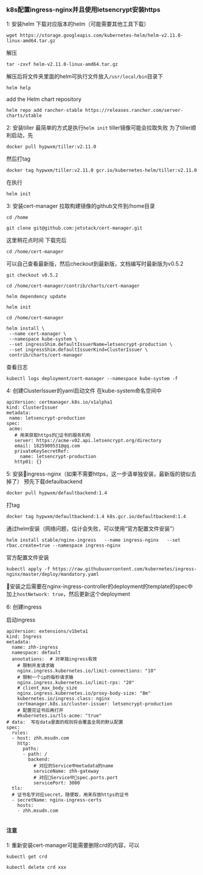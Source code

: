 ### k8s配置ingress-nginx并且使用letsencrypt安装https


1: 安装helm
 下载对应版本的helm（可能需要其他工具下载）
 ```
 wget https://storage.googleapis.com/kubernetes-helm/helm-v2.11.0-linux-amd64.tar.gz
 ```
 解压
 ```
 tar -zxvf helm-v2.11.0-linux-amd64.tar.gz
 ```
 解压后将文件夹里面的helm可执行文件放入```/usr/local/bin```目录下
 ```
 helm help
 ```
 add the Helm chart repository
 ```
 helm repo add rancher-stable https://releases.rancher.com/server-charts/stable

 ```

2: 安装tiller
 最简单的方式是执行```helm init```
 tiller镜像可能会拉取失败
 为了tiller顺利启动，先
 ```
 docker pull hypwxm/tiller:v2.11.0
 ```
 然后打tag
 ```
 docker tag hypwxm/tiller:v2.11.0 gcr.io/kubernetes-helm/tiller:v2.11.0
 ```
 在执行
 ```
 helm init
 ```

3: 安装cert-manager
 拉取构建镜像的github文件到/home目录
 ```
 cd /home
 ```
 ```
 git clone git@github.com:jetstack/cert-manager.git
 ```
 这里稍花点时间
 下载完后
 ```
 cd /home/cert-manager
 ```
 可以自己查看最新版，然后checkout到最新版，文档编写时最新版为v0.5.2
 ```
 git checkout v0.5.2
 ```
 ```
 cd /home/cert-manager/contrib/charts/cert-manager
 ```
 ```
 helm dependency update
 ```
 ```
 helm init
 ```
 ```
 cd /home/cert-manager
 ```
 
 ```
 helm install \
  --name cert-manager \
  --namespace kube-system \
  --set ingressShim.defaultIssuerName=letsencrypt-production \
  --set ingressShim.defaultIssuerKind=ClusterIssuer \
  contrib/charts/cert-manager
 ```
 查看日志
 ```
 kubectl logs deployment/cert-manager --namespace kube-system -f
 ```
 

 4: 创建ClusterIssuer的yaml启动文件
 在kube-system命名空间中
 ```
apiVersion: certmanager.k8s.io/v1alpha1
kind: ClusterIssuer
metadata:
  name: letsencrypt-production
spec:
  acme:
    # 用来获取https的证书的服务机构
    server: https://acme-v02.api.letsencrypt.org/directory
    email: 1825909531@qq.com
    privateKeySecretRef:
      name: letsencrypt-production
    http01: {}
 ```

5: 安装ingress-nginx（如果不需要https，这一步请单独安装，最新版的貌似去掉了）
预先下载defaulbackend
```
docker pull hypwxm/defaultbackend:1.4
```
打tag
```
docker tag hypwxm/defaultbackend:1.4 k8s.gcr.io/defaultbackend:1.4
```
通过helm安装（网络问题，估计会失败，可以使用“官方配置文件安装”）
```
helm install stable/nginx-ingress   --name ingress-nginx   --set rbac.create=true --namespace ingress-nginx
```
官方配置文件安装
```
kubectl apply -f https://raw.githubusercontent.com/kubernetes/ingress-nginx/master/deploy/mandatory.yaml
```
安装之后需要在nginx-ingress-controller的deployment的template的spec中加上```hostNetwork: true```，然后更新这个deployment


6: 创建ingress

启动ingress
```
apiVersion: extensions/v1beta1
kind: Ingress
metadata:
  name: zhh-ingress
  namespace: default
  annotations:  # 对单独ingress有效
    # 限制并发请求输
    nginx.ingress.kubernetes.io/limit-connections: "10"   
    # 限制一个ip的每秒请求输
    nginx.ingress.kubernetes.io/limit-rps: "20"  
    # client_max_body_size 
    nginx.ingress.kubernetes.io/proxy-body-size: "8m"  
    kubernetes.io/ingress.class: nginx
    certmanager.k8s.io/cluster-issuer: letsencrypt-production
    # 配置完证书后再打开
    #kubernetes.io/tls-acme: "true"
# data:  写在data里面的规则将会覆盖全局的默认配置
spec:
  rules:
  - host: zhh.msudn.com
    http:
      paths:
      - path: /
        backend:
          # 对应的Service中metadata的name
          serviceName: zhh-gateway
          # 对应Service中spec.ports.port
          servicePort: 3000
  tls:
  # 证书名字对应secret，随便取，用来存放https的证书
  - secretName: nginx-ingress-certs 
    hosts:
    - zhh.msudn.com


```


#### 注意
1: 重新安装cert-manager可能需要删除crd的内容，可以
```
kubectl get crd
```
```
kubectl delete crd xxx
```